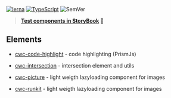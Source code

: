 [![lerna](https://img.shields.io/badge/maintained%20with-lerna-cc00ff.svg)](https://lernajs.io/) 
[![TypeScript](https://badges.frapsoft.com/typescript/code/typescript.svg?v=101)](https://www.typescriptlang.org/index.html)
![SemVer](https://api.dependabot.com/badges/status?host=github&repo=blockloop/scan)

> **[Test components in StoryBook](https://odinr.github.io/codin) 🧐**

## Elements

* [cwc-code-highlight](https://github.com/odinr/codin/tree/master/packages/code-highlight) - code highlighting (PrismJs)

* [cwc-intersection](https://github.com/odinr/codin/tree/master/packages/intersection) - intersection element and utils

* [cwc-picture](https://github.com/odinr/codin/tree/master/packages/picture) - light weigth lazyloading component for images

* [cwc-runkit](https://github.com/odinr/codin/tree/master/packages/runkit) - light weigth lazyloading component for images
